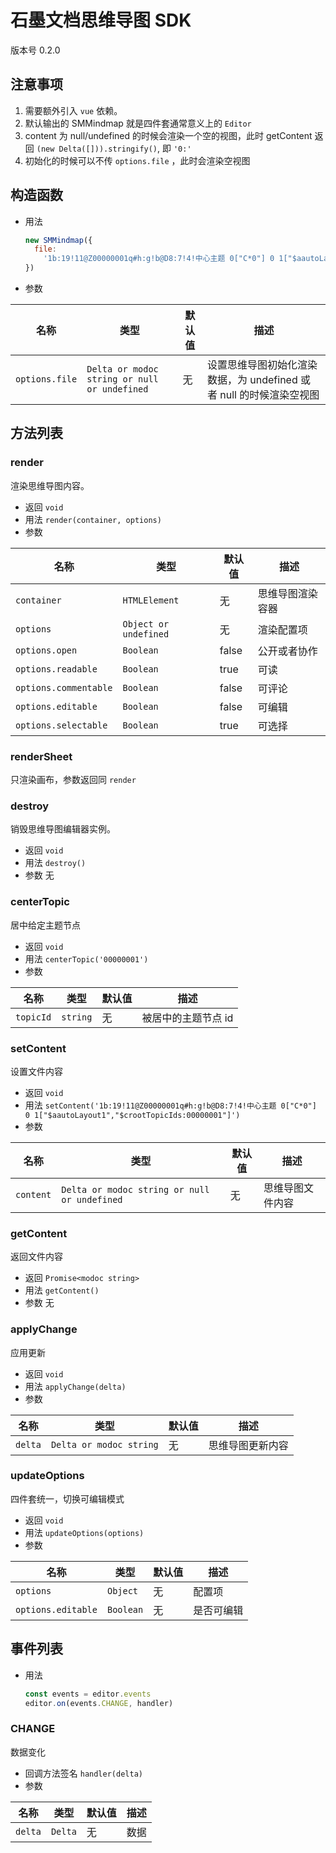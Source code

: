 # 石墨文档思维导图 SDK

版本号 0.2.0

## 注意事项

1. 需要额外引入 `vue` 依赖。
2. 默认输出的 SMMindmap 就是四件套通常意义上的 `Editor`
3. content 为 null/undefined 的时候会渲染一个空的视图，此时 getContent 返回 `(new Delta([])).stringify()`, 即 `'0:'`
4. 初始化的时候可以不传 `options.file` ，此时会渲染空视图

## 构造函数

- 用法

  ```js
  new SMMindmap({
    file:
      '1b:19!11@Z00000001q#h:g!b@D8:7!4!中心主题 0["C*0"] 0 1["$aautoLayout1","$crootTopicIds:00000001"]',
  })
  ```

- 参数

| 名称           | 类型                                         | 默认值 | 描述                                                                |
| -------------- | -------------------------------------------- | ------ | ------------------------------------------------------------------- |
| `options.file` | `Delta or modoc string or null or undefined` | 无     | 设置思维导图初始化渲染数据，为 undefined 或者 null 的时候渲染空视图 |

## 方法列表

### render

渲染思维导图内容。

- 返回 `void`
- 用法 `render(container, options)`
- 参数

| 名称                  | 类型                  | 默认值 | 描述             |
| --------------------- | --------------------- | ------ | ---------------- |
| `container`           | `HTMLElement`         | 无     | 思维导图渲染容器 |
| `options`             | `Object or undefined` | 无     | 渲染配置项       |
| `options.open`        | `Boolean`             | false  | 公开或者协作     |
| `options.readable`    | `Boolean`             | true   | 可读             |
| `options.commentable` | `Boolean`             | false  | 可评论           |
| `options.editable`    | `Boolean`             | false  | 可编辑           |
| `options.selectable`  | `Boolean`             | true   | 可选择           |

### renderSheet

只渲染画布，参数返回同 `render`

### destroy

销毁思维导图编辑器实例。

- 返回 `void`
- 用法 `destroy()`
- 参数 无

### centerTopic

居中给定主题节点

- 返回 `void`
- 用法 `centerTopic('00000001')`
- 参数

| 名称      | 类型     | 默认值 | 描述                |
| --------- | -------- | ------ | ------------------- |
| `topicId` | `string` | 无     | 被居中的主题节点 id |

### setContent

设置文件内容

- 返回 `void`
- 用法 `setContent('1b:19!11@Z00000001q#h:g!b@D8:7!4!中心主题 0["C*0"] 0 1["$aautoLayout1","$crootTopicIds:00000001"]')`
- 参数

| 名称      | 类型                                         | 默认值 | 描述             |
| --------- | -------------------------------------------- | ------ | ---------------- |
| `content` | `Delta or modoc string or null or undefined` | 无     | 思维导图文件内容 |

### getContent

返回文件内容

- 返回 `Promise<modoc string>`
- 用法 `getContent()`
- 参数 无

### applyChange

应用更新

- 返回 `void`
- 用法 `applyChange(delta)`
- 参数

| 名称    | 类型                    | 默认值 | 描述             |
| ------- | ----------------------- | ------ | ---------------- |
| `delta` | `Delta or modoc string` | 无     | 思维导图更新内容 |

### updateOptions

四件套统一，切换可编辑模式

- 返回 `void`
- 用法 `updateOptions(options)`
- 参数

| 名称               | 类型      | 默认值 | 描述       |
| ------------------ | --------- | ------ | ---------- |
| `options`          | `Object`  | 无     | 配置项     |
| `options.editable` | `Boolean` | 无     | 是否可编辑 |

## 事件列表

- 用法

  ```js
  const events = editor.events
  editor.on(events.CHANGE, handler)
  ```

### CHANGE

数据变化

- 回调方法签名 `handler(delta)`
- 参数

| 名称    | 类型    | 默认值 | 描述 |
| ------- | ------- | ------ | ---- |
| `delta` | `Delta` | 无     | 数据 |

